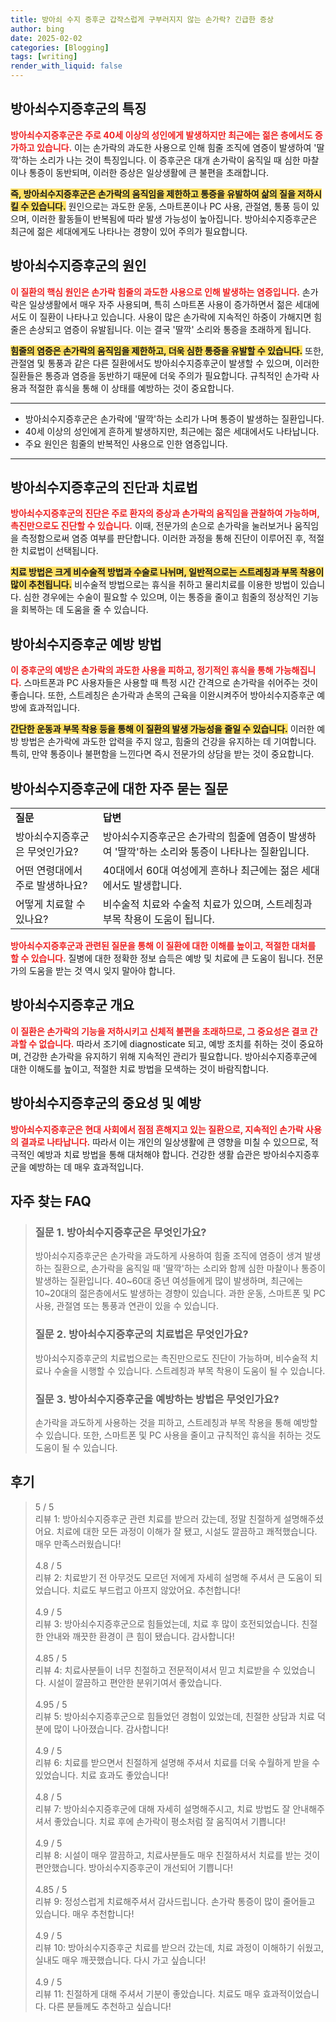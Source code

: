 ```yaml
---
title: 방아쇠 수지 증후군 갑작스럽게 구부러지지 않는 손가락? 긴급한 증상
author: bing
date: 2025-02-02
categories: [Blogging]
tags: [writing]
render_with_liquid: false
---
```



<h2 id='방아쇠수지증후군_특징'>방아쇠수지증후군의 특징</h2>

<p><b><span style="color: #ee2323;">방아쇠수지증후군은 주로 40세 이상의 성인에게 발생하지만 최근에는 젊은 층에서도 증가하고 있습니다.</span></b> 이는 손가락의 과도한 사용으로 인해 힘줄 조직에 염증이 발생하여 '딸깍'하는 소리가 나는 것이 특징입니다. 이 증후군은 대개 손가락이 움직일 때 심한 마찰이나 통증이 동반되며, 이러한 증상은 일상생활에 큰 불편을 초래합니다.</p>

<p><b><span style="background-color: #ffe066;">즉, 방아쇠수지증후군은 손가락의 움직임을 제한하고 통증을 유발하여 삶의 질을 저하시킬 수 있습니다.</span></b> 원인으로는 과도한 운동, 스마트폰이나 PC 사용, 관절염, 통풍 등이 있으며, 이러한 활동들이 반복됨에 따라 발생 가능성이 높아집니다. 방아쇠수지증후군은 최근에 젊은 세대에게도 나타나는 경향이 있어 주의가 필요합니다.</p>

<h2 id='방아쇠수지증후군_원인'>방아쇠수지증후군의 원인</h2>

<p><b><span style="color: #ee2323;">이 질환의 핵심 원인은 손가락 힘줄의 과도한 사용으로 인해 발생하는 염증입니다.</span></b> 손가락은 일상생활에서 매우 자주 사용되며, 특히 스마트폰 사용이 증가하면서 젊은 세대에서도 이 질환이 나타나고 있습니다. 사용이 많은 손가락에 지속적인 하중이 가해지면 힘줄은 손상되고 염증이 유발됩니다. 이는 결국 '딸깍' 소리와 통증을 초래하게 됩니다.</p>

<p><b><span style="background-color: #ffe066;">힘줄의 염증은 손가락의 움직임을 제한하고, 더욱 심한 통증을 유발할 수 있습니다.</span></b> 또한, 관절염 및 통풍과 같은 다른 질환에서도 방아쇠수지증후군이 발생할 수 있으며, 이러한 질환들은 통증과 염증을 동반하기 때문에 더욱 주의가 필요합니다. 규칙적인 손가락 사용과 적절한 휴식을 통해 이 상태를 예방하는 것이 중요합니다.</p>

<hr />

<ul>
    <li>방아쇠수지증후군은 손가락에 '딸깍'하는 소리가 나며 통증이 발생하는 질환입니다.</li>
    <li>40세 이상의 성인에게 흔하게 발생하지만, 최근에는 젊은 세대에서도 나타납니다.</li>
    <li>주요 원인은 힘줄의 반복적인 사용으로 인한 염증입니다.</li>
</ul>

<hr />

<h2 id='진단과_치료법'>방아쇠수지증후군의 진단과 치료법</h2>

<p><b><span style="color: #ee2323;">방아쇠수지증후군의 진단은 주로 환자의 증상과 손가락의 움직임을 관찰하여 가능하며, 촉진만으로도 진단할 수 있습니다.</span></b> 이때, 전문가의 손으로 손가락을 눌러보거나 움직임을 측정함으로써 염증 여부를 판단합니다. 이러한 과정을 통해 진단이 이루어진 후, 적절한 치료법이 선택됩니다.</p>

<p><b><span style="background-color: #ffe066;">치료 방법은 크게 비수술적 방법과 수술로 나뉘며, 일반적으로는 스트레칭과 부목 착용이 많이 추천됩니다.</span></b> 비수술적 방법으로는 휴식을 취하고 물리치료를 이용한 방법이 있습니다. 심한 경우에는 수술이 필요할 수 있으며, 이는 통증을 줄이고 힘줄의 정상적인 기능을 회복하는 데 도움을 줄 수 있습니다.</p>

<h2 id='방아쇠수지증후군_예방법'>방아쇠수지증후군 예방 방법</h2>

<p><b><span style="color: #ee2323;">이 증후군의 예방은 손가락의 과도한 사용을 피하고, 정기적인 휴식을 통해 가능해집니다.</span></b> 스마트폰과 PC 사용자들은 사용할 때 특정 시간 간격으로 손가락을 쉬어주는 것이 좋습니다. 또한, 스트레칭은 손가락과 손목의 근육을 이완시켜주어 방아쇠수지증후군 예방에 효과적입니다.</p>

<p><b><span style="background-color: #ffe066;">간단한 운동과 부목 착용 등을 통해 이 질환의 발생 가능성을 줄일 수 있습니다.</span></b> 이러한 예방 방법은 손가락에 과도한 압력을 주지 않고, 힘줄의 건강을 유지하는 데 기여합니다. 특히, 만약 통증이나 불편함을 느낀다면 즉시 전문가의 상담을 받는 것이 중요합니다.</p>

<h2 id='방아쇠수지증후군_Q&A'>방아쇠수지증후군에 대한 자주 묻는 질문</h2>

<table>
    <tr>
        <td><b>질문</b></td>
        <td><b>답변</b></td>
    </tr>
    <tr>
        <td>방아쇠수지증후군은 무엇인가요?</td>
        <td>방아쇠수지증후군은 손가락의 힘줄에 염증이 발생하여 '딸깍'하는 소리와 통증이 나타나는 질환입니다.</td>
    </tr>
    <tr>
        <td>어떤 연령대에서 주로 발생하나요?</td>
        <td>40대에서 60대 여성에게 흔하나 최근에는 젊은 세대에서도 발생합니다.</td>
    </tr>
    <tr>
        <td>어떻게 치료할 수 있나요?</td>
        <td>비수술적 치료와 수술적 치료가 있으며, 스트레칭과 부목 착용이 도움이 됩니다.</td>
    </tr>
</table>

<p><b><span style="color: #ee2323;">방아쇠수지증후군과 관련된 질문을 통해 이 질환에 대한 이해를 높이고, 적절한 대처를 할 수 있습니다.</span></b> 질병에 대한 정확한 정보 습득은 예방 및 치료에 큰 도움이 됩니다. 전문가의 도움을 받는 것 역시 잊지 말아야 합니다.</p>

<h2 id='방아쇠수지증후군_개요'>방아쇠수지증후군 개요</h2>

<p><b><span style="color: #ee2323;">이 질환은 손가락의 기능을 저하시키고 신체적 불편을 초래하므로, 그 중요성은 결코 간과할 수 없습니다.</span></b> 따라서 조기에 diagnosticate 되고, 예방 조치를 취하는 것이 중요하며, 건강한 손가락을 유지하기 위해 지속적인 관리가 필요합니다. 방아쇠수지증후군에 대한 이해도를 높이고, 적절한 치료 방법을 모색하는 것이 바람직합니다.</p>

<h2 id='결론'>방아쇠수지증후군의 중요성 및 예방</h2>

<p><b><span style="color: #ee2323;">방아쇠수지증후군은 현대 사회에서 점점 흔해지고 있는 질환으로, 지속적인 손가락 사용의 결과로 나타납니다.</span></b> 따라서 이는 개인의 일상생활에 큰 영향을 미칠 수 있으므로, 적극적인 예방과 치료 방법을 통해 대처해야 합니다. 건강한 생활 습관은 방아쇠수지증후군을 예방하는 데 매우 효과적입니다.</p>


<h2 id='자주_찾는_FAQ'>자주 찾는 FAQ</h2>
<div itemscope="" itemtype="https://schema.org/FAQPage"> 
<blockquote> 
<div itemscope="" itemprop="mainEntity" itemtype="https://schema.org/Question"> 
<h3 itemprop="name">질문 1. 방아쇠수지증후군은 무엇인가요?</h3> 
<div itemscope="" itemprop="acceptedAnswer" itemtype="https://schema.org/Answer"> 
<span itemprop="text"> 
<p>방아쇠수지증후군은 손가락을 과도하게 사용하여 힘줄 조직에 염증이 생겨 발생하는 질환으로, 손가락을 움직일 때 '딸깍'하는 소리와 함께 심한 마찰이나 통증이 발생하는 질환입니다. 40~60대 중년 여성들에게 많이 발생하며, 최근에는 10~20대의 젊은층에서도 발생하는 경향이 있습니다. 과한 운동, 스마트폰 및 PC 사용, 관절염 또는 통풍과 연관이 있을 수 있습니다.</p> 
</span> 
</div> 
</div> 

<div itemscope="" itemprop="mainEntity" itemtype="https://schema.org/Question"> 
<h3 itemprop="name">질문 2. 방아쇠수지증후군의 치료법은 무엇인가요?</h3> 
<div itemscope="" itemprop="acceptedAnswer" itemtype="https://schema.org/Answer"> 
<span itemprop="text"> 
<p>방아쇠수지증후군의 치료법으로는 촉진만으로도 진단이 가능하며, 비수술적 치료나 수술을 시행할 수 있습니다. 스트레칭과 부목 착용이 도움이 될 수 있습니다.</p> 
</span> 
</div> 
</div> 

<div itemscope="" itemprop="mainEntity" itemtype="https://schema.org/Question"> 
<h3 itemprop="name">질문 3. 방아쇠수지증후군을 예방하는 방법은 무엇인가요?</h3> 
<div itemscope="" itemprop="acceptedAnswer" itemtype="https://schema.org/Answer"> 
<span itemprop="text"> 
<p>손가락을 과도하게 사용하는 것을 피하고, 스트레칭과 부목 착용을 통해 예방할 수 있습니다. 또한, 스마트폰 및 PC 사용을 줄이고 규칙적인 휴식을 취하는 것도 도움이 될 수 있습니다.</p> 
</span> 
</div> 
</div> 
</blockquote> 
</div>
<h2 id='후기'>후기</h2>
<div itemscope itemtype="https://schema.org/Product">
  <blockquote>
  <div itemprop="review" itemscope itemtype="https://schema.org/Review">
      <div itemprop="reviewRating" itemscope itemtype="https://schema.org/Rating"> <span itemprop="ratingValue">5</span> / <span itemprop="bestRating">5</span> </div>
      <span itemprop="reviewBody">리뷰 1: 방아쇠수지증후군 관련 치료를 받으러 갔는데, 정말 친절하게 설명해주셨어요. 치료에 대한 모든 과정이 이해가 잘 됐고, 시설도 깔끔하고 쾌적했습니다. 매우 만족스러웠습니다!</span>
  </div>
  <br>
  <div itemprop="review" itemscope itemtype="https://schema.org/Review">
      <div itemprop="reviewRating" itemscope itemtype="https://schema.org/Rating"> <span itemprop="ratingValue">4.8</span> / <span itemprop="bestRating">5</span> </div>
      <span itemprop="reviewBody">리뷰 2: 치료받기 전 아무것도 모르던 저에게 자세히 설명해 주셔서 큰 도움이 되었습니다. 치료도 부드럽고 아프지 않았어요. 추천합니다!</span>
  </div>
  <br>
  <div itemprop="review" itemscope itemtype="https://schema.org/Review">
      <div itemprop="reviewRating" itemscope itemtype="https://schema.org/Rating"> <span itemprop="ratingValue">4.9</span> / <span itemprop="bestRating">5</span> </div>
      <span itemprop="reviewBody">리뷰 3: 방아쇠수지증후군으로 힘들었는데, 치료 후 많이 호전되었습니다. 친절한 안내와 깨끗한 환경이 큰 힘이 됐습니다. 감사합니다!</span>
  </div>
  <br>
  <div itemprop="review" itemscope itemtype="https://schema.org/Review">
      <div itemprop="reviewRating" itemscope itemtype="https://schema.org/Rating"> <span itemprop="ratingValue">4.85</span> / <span itemprop="bestRating">5</span> </div>
      <span itemprop="reviewBody">리뷰 4: 치료사분들이 너무 친절하고 전문적이셔서 믿고 치료받을 수 있었습니다. 시설이 깔끔하고 편안한 분위기여서 좋았습니다.</span>
  </div>
  <br>
  <div itemprop="review" itemscope itemtype="https://schema.org/Review">
      <div itemprop="reviewRating" itemscope itemtype="https://schema.org/Rating"> <span itemprop="ratingValue">4.95</span> / <span itemprop="bestRating">5</span> </div>
      <span itemprop="reviewBody">리뷰 5: 방아쇠수지증후군으로 힘들었던 경험이 있었는데, 친절한 상담과 치료 덕분에 많이 나아졌습니다. 감사합니다!</span>
  </div>
  <br>
  <div itemprop="review" itemscope itemtype="https://schema.org/Review">
      <div itemprop="reviewRating" itemscope itemtype="https://schema.org/Rating"> <span itemprop="ratingValue">4.9</span> / <span itemprop="bestRating">5</span> </div>
      <span itemprop="reviewBody">리뷰 6: 치료를 받으면서 친절하게 설명해 주셔서 치료를 더욱 수월하게 받을 수 있었습니다. 치료 효과도 좋았습니다!</span>
  </div>
  <br>
  <div itemprop="review" itemscope itemtype="https://schema.org/Review">
      <div itemprop="reviewRating" itemscope itemtype="https://schema.org/Rating"> <span itemprop="ratingValue">4.8</span> / <span itemprop="bestRating">5</span> </div>
      <span itemprop="reviewBody">리뷰 7: 방아쇠수지증후군에 대해 자세히 설명해주시고, 치료 방법도 잘 안내해주셔서 좋았습니다. 치료 후에 손가락이 평소처럼 잘 움직여서 기쁩니다!</span>
  </div>
  <br>
  <div itemprop="review" itemscope itemtype="https://schema.org/Review">
      <div itemprop="reviewRating" itemscope itemtype="https://schema.org/Rating"> <span itemprop="ratingValue">4.9</span> / <span itemprop="bestRating">5</span> </div>
      <span itemprop="reviewBody">리뷰 8: 시설이 매우 깔끔하고, 치료사분들도 매우 친절하셔서 치료를 받는 것이 편안했습니다. 방아쇠수지증후군이 개선되어 기쁩니다!</span>
  </div>
  <br>
  <div itemprop="review" itemscope itemtype="https://schema.org/Review">
      <div itemprop="reviewRating" itemscope itemtype="https://schema.org/Rating"> <span itemprop="ratingValue">4.85</span> / <span itemprop="bestRating">5</span> </div>
      <span itemprop="reviewBody">리뷰 9: 정성스럽게 치료해주셔서 감사드립니다. 손가락 통증이 많이 줄어들고 있습니다. 매우 추천합니다!</span>
  </div>
  <br>
  <div itemprop="review" itemscope itemtype="https://schema.org/Review">
      <div itemprop="reviewRating" itemscope itemtype="https://schema.org/Rating"> <span itemprop="ratingValue">4.9</span> / <span itemprop="bestRating">5</span> </div>
      <span itemprop="reviewBody">리뷰 10: 방아쇠수지증후군 치료를 받으러 갔는데, 치료 과정이 이해하기 쉬웠고, 실내도 매우 깨끗했습니다. 다시 가고 싶습니다!</span>
  </div>
  <br>
  <div itemprop="review" itemscope itemtype="https://schema.org/Review">
      <div itemprop="reviewRating" itemscope itemtype="https://schema.org/Rating"> <span itemprop="ratingValue">4.9</span> / <span itemprop="bestRating">5</span> </div>
      <span itemprop="reviewBody">리뷰 11: 친절하게 대해 주셔서 기분이 좋았습니다. 치료도 매우 효과적이었습니다. 다른 분들께도 추천하고 싶습니다!</span>
  </div>
  </blockquote>
</div>
